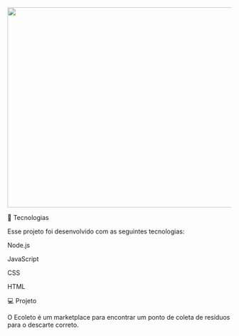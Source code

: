 <img src="https://user-images.githubusercontent.com/62508848/84280486-bbafb300-ab0d-11ea-91b0-21d0a5befe7e.jpg" width="740" height="450">

🚀 Tecnologias

Esse projeto foi desenvolvido com as seguintes tecnologias:

Node.js

JavaScript

CSS

HTML

💻 Projeto

O Ecoleto é um marketplace para encontrar um ponto de coleta de resíduos para o descarte correto.
